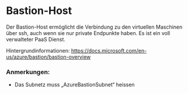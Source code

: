 # Bastion-Host

Der Bastion-Host ermöglicht die Verbindung zu den virtuellen Maschinen über ssh, auch wenn sie nur private Endpunkte haben. Es ist ein voll verwalteter PaaS Dienst.

Hintergrundinformationen: https://docs.microsoft.com/en-us/azure/bastion/bastion-overview

### Anmerkungen:

- Das Subnetz muss „AzureBastionSubnet“ heissen